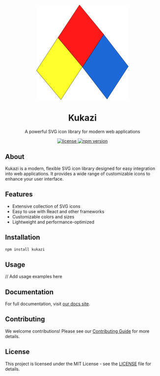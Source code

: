 

<p align="center">
  <a href="https://github.com/yourusername/kukazi">
    <img src="./assets/kukazi-logo.svg" alt="Kukazi Logo" width="300" height="auto">
  </a>
</p>

<h1 align="center">Kukazi</h1>

<p align="center">
  A powerful SVG icon library for modern web applications
</p>
<p align="center">
  <a href="https://github.com/yourusername/kukazi/blob/main/LICENSE">
    <img src="https://img.shields.io/github/license/yourusername/kukazi" alt="license">
  </a>
  <a href="https://www.npmjs.com/package/kukazi">
    <img src="https://img.shields.io/npm/v/kukazi" alt="npm version">
  </a>
  <!-- 你可以添加更多相关的徽章 -->
</p>

## About

Kukazi is a modern, flexible SVG icon library designed for easy integration into web applications. It provides a wide range of customizable icons to enhance your user interface.

## Features

- Extensive collection of SVG icons
- Easy to use with React and other frameworks
- Customizable colors and sizes
- Lightweight and performance-optimized

## Installation

```bash
npm install kukazi
```

## Usage

// Add usage examples here

## Documentation

For full documentation, visit [our docs site](https://kukazi-docs.example.com).

## Contributing

We welcome contributions! Please see our [Contributing Guide](CONTRIBUTING.md) for more details.

## License

This project is licensed under the MIT License - see the [LICENSE](LICENSE) file for details.
